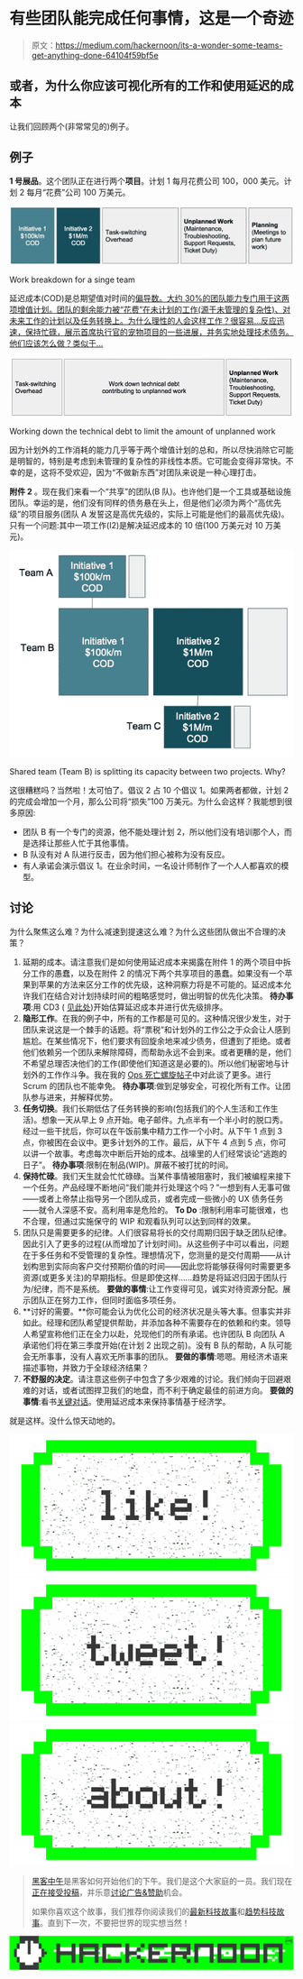 # 有些团队能完成任何事情，这是一个奇迹

> 原文：<https://medium.com/hackernoon/its-a-wonder-some-teams-get-anything-done-64104f59bf5e>

## 或者，为什么你应该可视化所有的工作和使用延迟的成本

让我们回顾两个(非常常见的)例子。

## 例子

**1 号展品**。这个团队正在进行两个**项目**。计划 1 每月花费公司 100，000 美元。计划 2 每月“花费”公司 100 万美元。

![](img/7921facd749b4007447c2066e47bce8f.png)

Work breakdown for a singe team

延迟成本(COD)是总期望值对时间的[偏导数。大约 30%的团队能力专门用于这两项增值计划。团队的剩余能力被“花费”在未计划的工作(源于未管理的复杂性)、对未来工作的计划以及任务转换上。为什么理性的人会这样工作？很容易…反应迅速，保持忙碌，展示首席执行官的宠物项目的一些进展，并务实地处理技术债务。他们应该怎么做？类似于…](https://en.wikipedia.org/wiki/Cost_of_delay)

![](img/91cc3317e681db47e4f42c97a6cb13b1.png)

Working down the technical debt to limit the amount of unplanned work

因为计划外的工作消耗的能力几乎等于两个增值计划的总和，所以尽快消除它可能是明智的，特别是考虑到未管理的复杂性的非线性本质。它可能会变得非常快。不幸的是，这将不受欢迎，因为“不做新东西”对团队来说是一种心理打击。

**附件 2** 。现在我们来看一个“共享”的团队(B 队)。也许他们是一个工具或基础设施团队。幸运的是，他们没有同样的债务悬在头上，但是他们必须为两个“高优先级”的项目服务(团队 A 发誓这是高优先级的，实际上可能是他们的最高优先级)。只有一个问题:其中一项工作(I2)是解决延迟成本的 10 倍(100 万美元对 10 万美元)。

![](img/41715727cac0200dcfce4a4f7058be58.png)

Shared team (Team B) is splitting its capacity between two projects. Why?

这很糟糕吗？当然啦！太可怕了。倡议 2 占 10 个倡议 1。如果两者都做，计划 2 的完成会增加一个月，那么公司将“损失”100 万美元。为什么会这样？我能想到很多原因:

*   团队 B 有一个专门的资源，他不能处理计划 2，所以他们没有培训那个人，而是选择让那些人忙于其他事情。
*   B 队没有对 A 队进行反击，因为他们担心被称为没有反应。
*   有人承诺会演示倡议 1。在业余时间，一名设计师制作了一个人人都喜欢的模型。

## 讨论

为什么聚焦这么难？为什么减速到提速这么难？为什么这些团队做出不合理的决策？

1.  延期的成本。请注意我们是如何使用延迟成本来揭露在附件 1 的两个项目中拆分工作的愚蠢，以及在附件 2 的情况下两个共享项目的愚蠢。如果没有一个苹果到苹果的方法来区分工作的优先级，这种洞察力将是不可能的。延迟成本允许我们在结合对计划持续时间的粗略感觉时，做出明智的优先化决策。
    **待办事项**:用 CD3 ( [见此处](http://blackswanfarming.com/cost-of-delay-divided-by-duration/))开始估算延迟成本并进行优先级排序。
2.  **隐形工作**。在我的例子中，所有的工作都是可见的。这种情况很少发生，对于团队来说这是一个棘手的话题。将“票税”和计划外的工作公之于众会让人感到尴尬。在某些情况下，他们要求有回旋余地来减少债务，但遭到了拒绝。或者他们依赖另一个团队来解除障碍，而帮助永远不会到来。或者更糟的是，他们不希望总理否决他们的工作(即使他们知道这是必要的)。所以他们秘密地与计划外的工作作斗争。我在我的 [Ops 死亡螺旋帖子](/@johnpcutler/learned-helplessness-and-the-ops-death-spiral-b0fff7d916b1)中对此谈了更多。进行 Scrum 的团队也不能幸免。
    **待办事项**:做到足够安全，可视化所有工作。让团队参与进来，并解释优势。
3.  **任务切换**。我们长期低估了任务转换的影响(包括我们的个人生活和工作生活)。想象一天从早上 9 点开始。电子邮件。九点半有一个半小时的脱口秀。经过一些干扰后，你可以在午饭前集中精力工作一个小时。从下午 1 点到 3 点，你被困在会议中。更多计划外的工作。最后，从下午 4 点到 5 点，你可以讲一个故事。考虑每次中断后开始的成本。战壕里的人们经常谈论“逃跑的日子”。
    **待办事项**:限制在制品(WIP)。屏蔽不被打扰的时间。
4.  **保持忙碌**。我们天生就会忙忙碌碌。当某件事情被阻塞时，我们被编程来接下一个任务。产品经理不断地问“我们能并行处理这个吗？”一想到有人无事可做——或者上帝禁止指导另一个团队成员，或者完成一些微小的 UX 债务任务——就令人深感不安。高利用率是危险的。
    **To Do** :限制利用率可能很难，也不合理，但通过实施保守的 WIP 和观看队列可以达到同样的效果。
5.  团队只是需要更多的纪律。人们很容易将长的交付周期归因于缺乏团队纪律。因此引入了更多的过程(从而增加了计划时间)。从这些例子中可以看出，问题在于多任务和不受管理的复杂性。理想情况下，您测量的是交付周期——从计划构思到实际向客户交付预期价值的时间——因此您将能够获得何时需要更多资源(或更多关注)的早期指标。但是即使这样……趋势是将延迟归因于团队行为/纪律，而不是系统。
    **要做的事情**:让工作变得可见，诚实对待资源分配。展示团队正在努力工作，但同时面临多项任务。
6.  **讨好的需要。**你可能会认为优化公司的经济状况是头等大事。但事实并非如此。经理和团队希望提供帮助，并添加各种不需要存在的依赖和约束。领导人希望宣称他们正在全力以赴，兑现他们的所有承诺。也许团队 B 向团队 A 承诺他们将在第三季度开始(在计划 2 出现之前)。没有 B 队的帮助，A 队可能会无所事事，没有人喜欢无所事事的团队。
    **要做的事情**:嗯嗯。用经济术语来描述事物，并致力于全球经济结果？
7.  **不舒服的决定**。请注意这些例子中包含了多少艰难的讨论。我们倾向于回避艰难的对话，或者试图捍卫我们的地盘，而不利于确定最佳的前进方向。
    **要做的事情**:看书[关键对话](https://www.amazon.com/Crucial-Conversations-Talking-Stakes-Second/dp/1469266822)。使用延迟成本来保持事情基于经济学。

就是这样。没什么惊天动地的。

[![](img/50ef4044ecd4e250b5d50f368b775d38.png)](http://bit.ly/HackernoonFB)[![](img/979d9a46439d5aebbdcdca574e21dc81.png)](https://goo.gl/k7XYbx)[![](img/2930ba6bd2c12218fdbbf7e02c8746ff.png)](https://goo.gl/4ofytp)

> [黑客中午](http://bit.ly/Hackernoon)是黑客如何开始他们的下午。我们是这个大家庭的一员。我们现在[正在接受投稿](http://bit.ly/hackernoonsubmission)，并乐意[讨论广告&赞助](mailto:partners@amipublications.com)机会。
> 
> 如果你喜欢这个故事，我们推荐你阅读我们的[最新科技故事](http://bit.ly/hackernoonlatestt)和[趋势科技故事](https://hackernoon.com/trending)。直到下一次，不要把世界的现实想当然！

![](img/be0ca55ba73a573dce11effb2ee80d56.png)